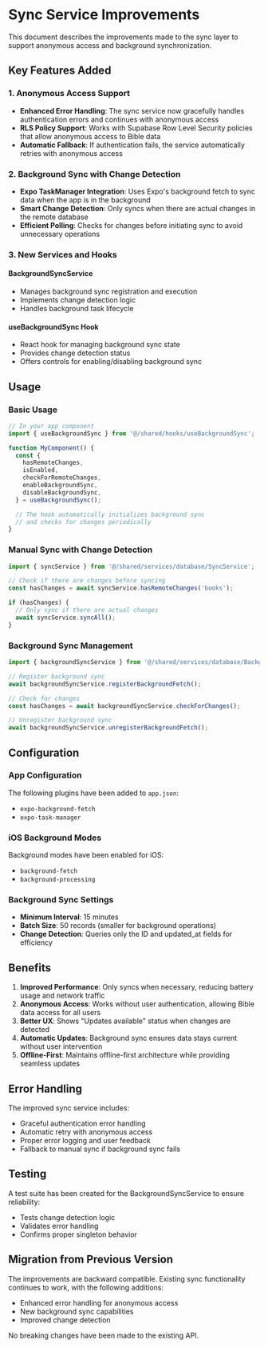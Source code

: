 # Sync Service Improvements

This document describes the improvements made to the sync layer to support anonymous access and background synchronization.

## Key Features Added

### 1. Anonymous Access Support

- **Enhanced Error Handling**: The sync service now gracefully handles authentication errors and continues with anonymous access
- **RLS Policy Support**: Works with Supabase Row Level Security policies that allow anonymous access to Bible data
- **Automatic Fallback**: If authentication fails, the service automatically retries with anonymous access

### 2. Background Sync with Change Detection

- **Expo TaskManager Integration**: Uses Expo's background fetch to sync data when the app is in the background
- **Smart Change Detection**: Only syncs when there are actual changes in the remote database
- **Efficient Polling**: Checks for changes before initiating sync to avoid unnecessary operations

### 3. New Services and Hooks

#### BackgroundSyncService

- Manages background sync registration and execution
- Implements change detection logic
- Handles background task lifecycle

#### useBackgroundSync Hook

- React hook for managing background sync state
- Provides change detection status
- Offers controls for enabling/disabling background sync

## Usage

### Basic Usage

```typescript
// In your app component
import { useBackgroundSync } from '@/shared/hooks/useBackgroundSync';

function MyComponent() {
  const {
    hasRemoteChanges,
    isEnabled,
    checkForRemoteChanges,
    enableBackgroundSync,
    disableBackgroundSync,
  } = useBackgroundSync();

  // The hook automatically initializes background sync
  // and checks for changes periodically
}
```

### Manual Sync with Change Detection

```typescript
import { syncService } from '@/shared/services/database/SyncService';

// Check if there are changes before syncing
const hasChanges = await syncService.hasRemoteChanges('books');

if (hasChanges) {
  // Only sync if there are actual changes
  await syncService.syncAll();
}
```

### Background Sync Management

```typescript
import { backgroundSyncService } from '@/shared/services/database/BackgroundSyncService';

// Register background sync
await backgroundSyncService.registerBackgroundFetch();

// Check for changes
const hasChanges = await backgroundSyncService.checkForChanges();

// Unregister background sync
await backgroundSyncService.unregisterBackgroundFetch();
```

## Configuration

### App Configuration

The following plugins have been added to `app.json`:

- `expo-background-fetch`
- `expo-task-manager`

### iOS Background Modes

Background modes have been enabled for iOS:

- `background-fetch`
- `background-processing`

### Background Sync Settings

- **Minimum Interval**: 15 minutes
- **Batch Size**: 50 records (smaller for background operations)
- **Change Detection**: Queries only the ID and updated_at fields for efficiency

## Benefits

1. **Improved Performance**: Only syncs when necessary, reducing battery usage and network traffic
2. **Anonymous Access**: Works without user authentication, allowing Bible data access for all users
3. **Better UX**: Shows "Updates available" status when changes are detected
4. **Automatic Updates**: Background sync ensures data stays current without user intervention
5. **Offline-First**: Maintains offline-first architecture while providing seamless updates

## Error Handling

The improved sync service includes:

- Graceful authentication error handling
- Automatic retry with anonymous access
- Proper error logging and user feedback
- Fallback to manual sync if background sync fails

## Testing

A test suite has been created for the BackgroundSyncService to ensure reliability:

- Tests change detection logic
- Validates error handling
- Confirms proper singleton behavior

## Migration from Previous Version

The improvements are backward compatible. Existing sync functionality continues to work, with the following additions:

- Enhanced error handling for anonymous access
- New background sync capabilities
- Improved change detection

No breaking changes have been made to the existing API.
